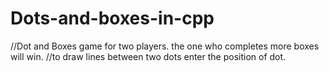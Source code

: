 # Dots-and-boxes-in-cpp
//Dot and Boxes game for two players. the one who completes more boxes will win. //to draw lines between two dots enter the position of dot.
